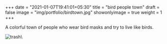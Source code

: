 +++
date = "2021-01-07T19:41:01+05:30"
title = "bird people town"
draft = false
image = "img/portfolio/birdtown.jpg"
showonlyimage = true
weight = 1
+++

A colorful town of people who wear bird masks and try to live like birds.

![trash](/img/portfolio/birdtown.jpg)\
